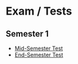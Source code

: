 # Exam / Tests

## Semester 1

- [Mid-Semester Test](./mid/README.md)
- [End-Semester Test](./end/README.md)
